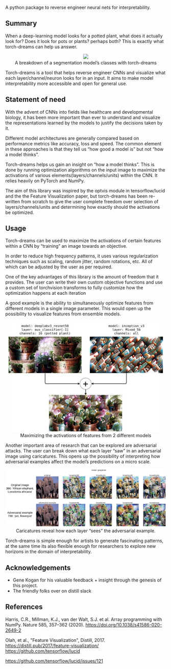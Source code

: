 A python package to reverse engineer neural nets for interpretability.

## Summary

When a deep-learning model looks for a potted plant, what does it actually look for? Does it look for pots or plants? perhaps both? This is exactly what torch-dreams can help us answer.

<p align="center">
  <img src="images/banner.png" />    
   <br>A breakdown of a segmentation model’s classes with torch-dreams

</p>

Torch-dreams is a tool that helps reverse engineer CNNs and visualize what each layer/channel/neuron looks for in an input. It aims to make model interpretability more accessible and open for general use.

## Statement of need

With the advent of CNNs into fields like healthcare and developmental biology, it has been more important than ever to understand and visualize the representations learned by the models to justify the decisions taken by it.

Different model architectures are generally compared based on performance metrics like accuracy, loss and speed. The common element in these approaches is that they tell us “how good a model is” but not “how a model thinks”.

Torch-dreams helps us gain an insight on “how a model thinks”. This is done by running optimization algorithms on the input image to maximize the activations of various elements(layers/channels/units) within the CNN. It relies heavily on PyTorch and NumPy.

The aim of this library was inspired by the optvis module in tensorflow/lucid and the the Feature Visualization paper, but torch-dreams has been re-written from scratch to give the user complete freedom over selection of layers/channels/units and determining how exactly should the activations be optimized.

## Usage

Torch-dreams can be used to maximize the activations of certain features within a CNN by “training” an image towards an objective.

In order to reduce high frequency patterns, it uses various regularization techniques such as scaling, random jitter, random rotations, etc. All of which can be adjusted by the user as per required.

One of the key advantages of this library is the amount of freedom that it provides. The user can write their own custom objective functions and use a custom set of torchvision transforms to fully customize how the optimization happens at each iteration

A good example is the ability to simultaneously optimize features from different models in a single image parameter. This would open up the possibility to visualize features from ensemble models.


<p align="center">
  <img src="images/modelbunch.jpeg" />    
   <br> Maximizing the activations of features from 2 different models
</p>

Another important area of research that can be explored are adversarial attacks. The user can break down what each layer “saw” in an adversarial image using caricatures. This opens up the possibility of interpreting how adversarial examples affect the model’s predictions on a micro scale.


<p align="center">
  <img src="images/adversarial.jpeg" />    
   <br> Caricatures reveal how each layer “sees” the adversarial example.
</p>


Torch-dreams is simple enough for artists to generate fascinating patterns, at the same time its also flexible enough for researchers to explore new horizons in the domain of interpretability.

## Acknowledgements

- Gene Kogan for his valuable feedback + insight through the genesis of this project.
- The friendly folks over on distill slack

## References

Harris, C.R., Millman, K.J., van der Walt, S.J. et al. Array programming with NumPy. Nature 585, 357–362 (2020). <https://doi.org/10.1038/s41586-020-2649-2>

Olah, et al., "Feature Visualization", Distill, 2017. [https://distill.pub/2017/feature-visualization/ ](https://distill.pub/2017/feature-visualization/)<https://github.com/tensorflow/lucid>

<https://github.com/tensorflow/lucid/issues/121>
